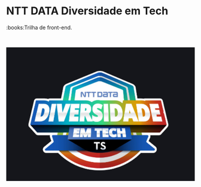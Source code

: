 # NTT DATA Diversidade em Tech
 <p>:books:Trilha de front-end.</p> <br>

![review](./image/readme.png)